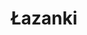 ---
layout: recipe
title: "Łazanki"
title_pl: "Łazanki"
image: "/assets/img/Łazanki.jpg"
prep_time: 30
servings: 4
description: "Simple and delicious"
description_pl: "Prosta i pyszna polska potrawa"

ingredients:
  - en: "1 Green Cabbage (I prefer pointed or savoy)."
    pl: "1 Mała zielona kapusta"
  - en: "1 Leek"
    pl: "1 Por"
  - en: "1 Large onion"
    pl: "1 Duża cebula"
  - en: "Butter"
    pl: "Masło"
  - en: "250g Chestnut mushrooms"
    pl: "250g Pieczarek"
  - en: "250g Pasta"
    pl: "250g Makaronu"
  - en: "Salt"
    pl: "Sól"
  - en: "Pepper"
    pl: "Pieprz"
  - en: "Vegeta"
    pl: "Vegeta"

instructions:
  - en: "Chop the cabbage into small pieces and boil it in a pan of salted water until soft."
    pl: "Pokrój kapuste w małe kawałki i zagotuj w posolonej wodzie, aż zmięknie."
  - en: "To the boiled cabbage in the pot, add the pasta and cook until it's al dente. 
     s(Traditionally made with Łazanki, but you can use any type)."
    pl: "Do garnka z zagotowaną kapustą, dodaj makaron i gotuj aż będzie al dente.
     (Tradycyjne danie jest robione z Łazankami, ale można użyć jakiegokolwieg)."
  - en: "Heat a tbsp. of butter in a pan."
    pl: "Podgrzej łyżkę masła w patelni."
  - en: "Dice your onion and sauté in the pot until soft, but not brown."
    pl: "Pokrój cebulę w kostkę i podsmarz w patelni aż zmięknie (ale nie zrumieni się)."
  - en: "Slice the leek and add it to the onion to soften as well."
    pl: "Pokrój pora i dodaj do cebuli i go podduś razem z cebulą."
  - en: "Slice the mushroom whilst the leek is cooking and add it to the pan."
    pl: "Pokrój pieczarki na plasterki i dodaj do patelni."
  - en: "Add the cooked pasta and cabbage to the pan."
    pl: "Dodaj makaron i kapuste do patelni."
  - en: "Season with salt, pepper and vegeta, to taste. You can also add more butter for more flavour."
    pl: "Dopraw solą, pieprzem i vegetą. Można też dodać więcej masła do smaku."
---